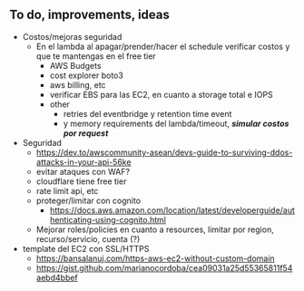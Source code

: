 ## To do, improvements, ideas
* Costos/mejoras seguridad
	* En el lambda al apagar/prender/hacer el schedule verificar costos y que te mantengas en el free tier
		* AWS Budgets
		* cost explorer boto3
		* aws billing, etc
  		* verificar EBS para las EC2, en cuanto a storage total e IOPS    
		* other
			* retries del eventbridge y retention time event
			* y memory requirements del lambda/timeout, ***simular costos por request***
* Seguridad
	* https://dev.to/awscommunity-asean/devs-guide-to-surviving-ddos-attacks-in-your-api-56ke
	* evitar ataques con WAF?
 	* cloudflare tiene free tier
	* rate limit api, etc
	* proteger/limitar con cognito
		* https://docs.aws.amazon.com/location/latest/developerguide/authenticating-using-cognito.html
	* Mejorar roles/policies en cuanto a resources, limitar por region, recurso/servicio, cuenta (?)
* template del EC2 con SSL/HTTPS
	* https://bansalanuj.com/https-aws-ec2-without-custom-domain
	* https://gist.github.com/marianocordoba/cea09031a25d55365811f54aebd4bbef
